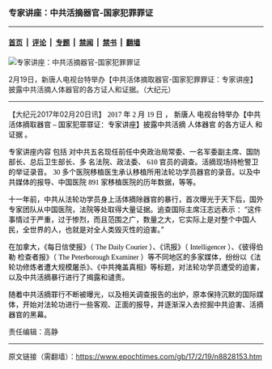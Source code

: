 ### 专家讲座：中共活摘器官-国家犯罪罪证

---

#### [首页](../../../..?n8828153) &nbsp;|&nbsp; [评论](../../../../../epoch-comment?n8828153) &nbsp;|&nbsp; [专题](../../../../../epoch-special?n8828153) &nbsp;|&nbsp; [禁闻](../../../../../epoch-news?n8828153) &nbsp;|&nbsp; [禁书](../../../../../books?n8828153) &nbsp;|&nbsp; [翻墙](https://github.com/gfw-breaker/nogfw/blob/master/README.md?n8828153)


<div><img alt="专家讲座：中共活摘器官-国家犯罪罪证" class="attachment-djy_600_400 size-djy_600_400 wp-post-image" src="https://i.epochtimes.com/assets/uploads/2016/08/9871c35044cca7a7849ea36512b2e758-599x400.jpg"/>
<div class="caption">
 <p>
  2月19日，新唐人电视台特举办【中共活体摘取器官-国家犯罪罪证：专家讲座】披露中共活摘人体器官的各方证人和证据。（大纪元）
 </p>
</div></div><hr/><div class="post_content" id="artbody" itemprop="articleBody">
 <!-- article content begin -->
 <p>
  【大纪元2017年02月20日讯】
  <span style="color: #000000; font-family: Calibri;">
   2017
  </span>
  <span lang="ZH-CN">
   <span style="color: #000000;">
    年
   </span>
  </span>
  <span style="color: #000000; font-family: Calibri;">
   2
  </span>
  <span lang="ZH-CN">
   <span style="color: #000000;">
    月
   </span>
  </span>
  <span style="color: #000000; font-family: Calibri;">
   19
  </span>
  <span lang="ZH-CN">
   <span style="color: #000000;">
    日
   </span>
  </span>
  <span lang="ZH-CN">
   <span style="color: #000000;">
    ，
   </span>
  </span>
  <span lang="ZH-CN" style="margin: 0px; font-family: 'PMingLiU','serif';">
   <span style="color: #000000;">
    <ok href="https://www.epochtimes.com/gb/tag/%E6%96%B0%E5%94%90%E4%BA%BA.html">
     新唐人
    </ok>
    电视台特举办【中共活体摘取器官
   </span>
  </span>
  <span style="margin: 0px; font-family: 'PMingLiU','serif';">
   <span style="color: #000000;">
    –
   </span>
   <span lang="ZH-CN">
    <span style="color: #000000;">
     国家犯罪罪证：专家讲座】披露中共活摘
    </span>
   </span>
  </span>
  <span lang="ZH-CN">
   <span style="color: #000000;">
    人体器官
   </span>
  </span>
  <span lang="ZH-CN" style="margin: 0px; font-family: 'PMingLiU','serif';">
   <span style="color: #000000;">
    的各方证人
   </span>
  </span>
  <span lang="ZH-CN">
   <span style="color: #000000;">
    和
   </span>
  </span>
  <span lang="ZH-CN" style="margin: 0px; font-family: 'PMingLiU','serif';">
   <span style="color: #000000;">
    证据
   </span>
  </span>
  <span lang="ZH-CN">
   <span style="color: #000000;">
    。
   </span>
  </span>
 </p>
 <p>
  <span lang="ZH-CN" style="margin: 0px; font-family: 'PMingLiU','serif';">
   <span style="color: #000000;">
    专家讲座内容
   </span>
  </span>
  <span lang="ZH-CN">
   <span style="color: #000000;">
    包括
   </span>
  </span>
  <span lang="ZH-CN" style="margin: 0px; font-family: 'PMingLiU','serif';">
   <span style="color: #000000;">
    对中共五名现任前任中央政治局常委、一名军委副主席、国防部长、总后卫生部长、多
   </span>
  </span>
  <span lang="ZH-CN">
   <span style="color: #000000;">
    名法院、政法委、
   </span>
  </span>
  <span style="color: #000000; font-family: Calibri;">
   610
  </span>
  <span lang="ZH-CN">
   <span style="color: #000000;">
    官员的调查。活摘现场持枪警卫的举证录音。
   </span>
  </span>
  <span style="color: #000000; font-family: Calibri;">
   30
  </span>
  <span lang="ZH-CN">
   <span style="color: #000000;">
    多个医院移植医生承认移植所用法轮功学员器官的录音。以及中共媒体的报导、中国医院
   </span>
  </span>
  <span style="color: #000000; font-family: Calibri;">
   891
  </span>
  <span lang="ZH-CN">
   <span style="color: #000000;">
    家移植医院的历年数据，等等。
   </span>
  </span>
 </p>
 <p>
  <span lang="ZH-CN">
   <span style="color: #000000;">
    十一年前，中共从法轮功学员身上活体摘除器官的暴行，首次曝光于天下后，国外专家团队从中国医院，法院等处取得大量证据。追查国际主席汪志远表示 ：“这件事情过于严重，过于惨烈，而且范围之广，数量之大，它实际上是对整个中国人民，全世界的人，也就是对全人类毁灭性的迫害。”
   </span>
  </span>
 </p>
 <p>
  <span lang="ZH-CN">
   <span style="color: #000000;">
    在加拿大，《每日信使报》（
   </span>
  </span>
  <span style="color: #000000; font-family: Calibri;">
   The Daily Courier
  </span>
  <span lang="ZH-CN">
   <span style="color: #000000;">
    ）、《讯报》（
   </span>
  </span>
  <span style="color: #000000; font-family: Calibri;">
   Intelligencer
  </span>
  <span lang="ZH-CN">
   <span style="color: #000000;">
    ）、《彼得伯勒
   </span>
  </span>
  <span lang="ZH-CN">
   <span style="color: #000000;">
    检查者报》（
   </span>
  </span>
  <span style="color: #000000; font-family: Calibri;">
   The Peterborough Examiner
  </span>
  <span lang="ZH-CN">
   <span style="color: #000000;">
    ）等不同地区的多家媒体，纷纷以《法轮功修炼者遭大规模屠杀》、《中共掩盖真相》等标题，对法轮功学员遭受的迫害，以及中共活摘暴行进行了揭露和谴责。
   </span>
  </span>
 </p>
 <p>
  <span lang="ZH-CN">
   <span style="color: #000000;">
    随着中共活摘罪行不断被曝光，以及相关调查报告的出炉，原本保持沉默的国际媒体，开始对法轮功进行一些客观、正面的报导，并逐渐深入去挖掘中共迫害、活摘器官的黑幕。
   </span>
  </span>
 </p>
 <p>
 </p>
 <p>
  责任编辑：高静
 </p>
 <!-- article content end -->
 <div id="below_article_ad">
 </div>
</div>


---

原文链接（需翻墙）：https://www.epochtimes.com/gb/17/2/19/n8828153.htm